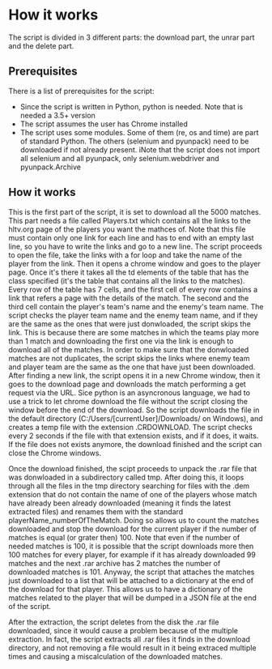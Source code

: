 # How it works
The script is divided in 3 different parts: the download part, the unrar part and the delete part.

## Prerequisites
There is a list of prerequisites for the script:
- Since the script is written in Python, python is needed. Note that is needed a 3.5+ version
- The script assumes the user has Chrome installed
- The script uses some modules. Some of them (re, os and time) are part of standard Python. The others (selenium and pyunpack) need to be downloaded if not already present. iNote that the script does not import all selenium and all pyunpack, only selenium.webdriver and pyunpack.Archive
  
## How it works
This is the first part of the script, it is set to download all the 5000 matches. This part needs a file called Players.txt which contains all the links to the hltv.org page of the players you want the mathces of. Note that
this file must contain only one link for each line and has to end with an empty last line, so you have to write the links and go to a new line.
The script proceeds to open the file, take the links with a for loop and take the name of the player from the link. Then it opens a chrome window and goes to the player page.
Once it's there it takes all the td elements of the table that has the class specified (it's the table that contains all the links to the matches). Every row of the table has 7 cells, and the first cell of every row contains
a link that refers a page with the details of the match. The second and the third cell contain the player's team's name and the enemy's team name. The script checks the player team name and the enemy team name, and if they 
are the same as the ones that were just donwloaded, the script skips the link. This is because there are some matches in which the teams play more than 1 match and downloading the first one via the link is enough to download
all of the matches. In order to make sure that the donwloaded matches are not duplicates, the script skips the links where enemy team and player team are the same as the one that have just been downloaded.
After finding a new link, the script opens it in a new Chrome window, then it goes to the download page and downloads the match performing a get request via the URL. Sice python is an asyncronous language, we had to use a
trick to let chrome download the file without the script closing the window before the end of the download. So the script downloads the file in the default directory (C:/Users/[currentUser]/Downloads/ on Windows), and creates
a temp file with the extension .CRDOWNLOAD. The script checks every 2 seconds if the file with that extension exists, and if it does, it waits. If the file does not exists anymore, the download finished and the script can close
the Chrome windows. 

Once the download finished, the scipt proceeds to unpack the .rar file that was donwloaded in a subdirectory called tmp. After doing this, it loops through all the files in the tmp directory searching for files with the .dem
extension that do not contain the name of one of the players whose match have already been already downloaded (meaning it finds the latest extracted files) and renames them with the standard playerName_numberOfTheMatch. Doing so
allows us to count the matches downloaded and stop the download for the current player if the number of matches is equal (or grater then) 100. Note that even if the number of needed matches is 100, it is possible that the script downloads
more then 100 matches for every player, for example if it has already downloaded 99 matches and the next .rar archive has 2 matches the number of downloaded matches is 101. Anyway, the script that attaches the matches just downloaded
to a list that will be attached to a dictionary at the end of the download for that player. This allows us to have a dictionary of the matches related to the player that will be dumped in a JSON file at the end of the script.

After the extraction, the script deletes from the disk the .rar file downloaded, since it would cause a problem because of the multiple extraction. In fact, the script extracts all .rar files it finds in the download directory,
and not removing a file would result in it being extraced multiple times and causing a miscalculation of the downloaded matches.
